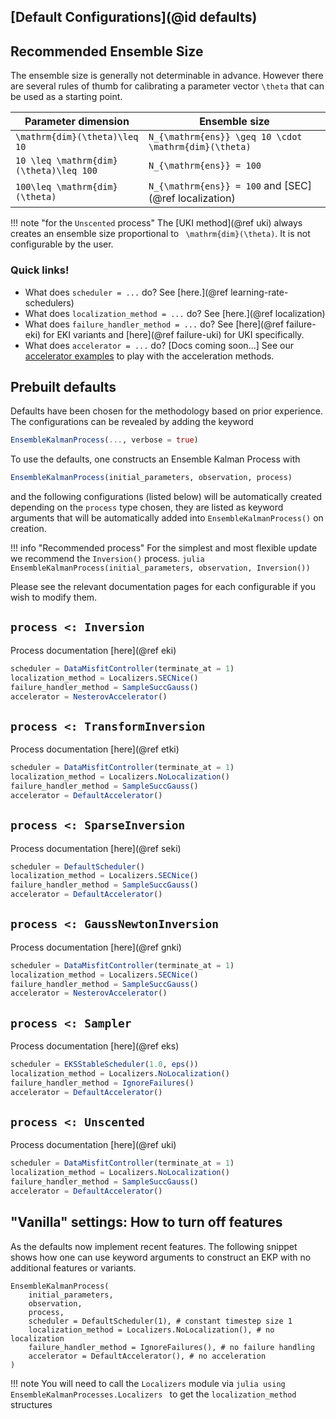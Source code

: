 ## [Default Configurations](@id defaults)

## Recommended Ensemble Size

The ensemble size is generally not determinable in advance.
However there are several rules of thumb for calibrating a parameter vector ``\theta`` that can be used as a starting point.

Parameter dimension        | Ensemble size 
--------------------------------|----------------------------------------------------------------
``\mathrm{dim}(\theta)\leq 10`` | ``N_{\mathrm{ens}} \geq 10 \cdot \mathrm{dim}(\theta)``
``10 \leq \mathrm{dim}(\theta)\leq 100`` | ``N_{\mathrm{ens}} = 100``
``100\leq \mathrm{dim}(\theta)``| ``N_{\mathrm{ens}} = 100`` and [SEC](@ref localization)

!!! note "for the `Unscented` process"
    The [UKI method](@ref uki) always creates an ensemble size proportional to `` \mathrm{dim}(\theta)``. It is not configurable by the user.

### Quick links!
- What does `scheduler = ...` do? See [here.](@ref learning-rate-schedulers)
- What does `localization_method = ...` do? See [here.](@ref localization)
- What does `failure_handler_method = ...` do? See [here](@ref failure-eki) for EKI variants and [here](@ref failure-uki) for UKI specifically.
- What does `accelerator = ...` do? [Docs coming soon...] See our [accelerator examples](https://github.com/CliMA/EnsembleKalmanProcesses.jl/tree/main/examples/Accelerators) to play with the acceleration methods.

## Prebuilt defaults

Defaults have been chosen for the methodology based on prior experience. The configurations can be revealed by adding the keyword
```julia
EnsembleKalmanProcess(..., verbose = true)
```
To use the defaults, one constructs an Ensemble Kalman Process with
```julia
EnsembleKalmanProcess(initial_parameters, observation, process)
```
and the following configurations (listed below) will be automatically created depending on the `process` type chosen, they are listed as keyword arguments that will be automatically added into `EnsembleKalmanProcess()` on creation. 

!!! info "Recommended process"
    For the simplest and most flexible update we recommend the `Inversion()` process. 
    ```julia
    EnsembleKalmanProcess(initial_parameters, observation, Inversion())
    ```

Please see the relevant documentation pages for each configurable if you wish to modify them.
  

## `process <: Inversion` 
Process documentation [here](@ref eki)
```julia
scheduler = DataMisfitController(terminate_at = 1)
localization_method = Localizers.SECNice()
failure_handler_method = SampleSuccGauss()
accelerator = NesterovAccelerator()
```

## `process <: TransformInversion`
Process documentation [here](@ref etki)
```julia
scheduler = DataMisfitController(terminate_at = 1)
localization_method = Localizers.NoLocalization()
failure_handler_method = SampleSuccGauss()
accelerator = DefaultAccelerator()
```

## `process <: SparseInversion`
Process documentation [here](@ref seki)

```julia
scheduler = DefaultScheduler()
localization_method = Localizers.SECNice()
failure_handler_method = SampleSuccGauss()
accelerator = DefaultAccelerator()
```

## `process <: GaussNewtonInversion` 
Process documentation [here](@ref gnki)
```julia
scheduler = DataMisfitController(terminate_at = 1)
localization_method = Localizers.SECNice()
failure_handler_method = SampleSuccGauss()
accelerator = NesterovAccelerator()
```

## `process <: Sampler`
Process documentation [here](@ref eks)
```julia
scheduler = EKSStableScheduler(1.0, eps())
localization_method = Localizers.NoLocalization()
failure_handler_method = IgnoreFailures()
accelerator = DefaultAccelerator()
```

## `process <: Unscented`
Process documentation [here](@ref uki)

```julia
scheduler = DataMisfitController(terminate_at = 1)
localization_method = Localizers.NoLocalization()
failure_handler_method = SampleSuccGauss()
accelerator = DefaultAccelerator()
```

## "Vanilla" settings: How to turn off features

As the defaults now implement recent features. The following snippet shows how one can use keyword arguments to construct an EKP with no additional features or variants.
```
EnsembleKalmanProcess(
    initial_parameters,
    observation,
    process,
    scheduler = DefaultScheduler(1), # constant timestep size 1
    localization_method = Localizers.NoLocalization(), # no localization
    failure_handler_method = IgnoreFailures(), # no failure handling
    accelerator = DefaultAccelerator(), # no acceleration
)
```

!!! note
    You will need to call the `Localizers` module via
    ```julia
    using EnsembleKalmanProcesses.Localizers
    ```
    to get the `localization_method` structures